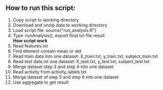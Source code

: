 ## **How to run this script:**
1. Copy script to working directory
2. Download and unzip data to working directory
3. Load script file: source("run_analysis.R")
4. Type :runAnalysis(), export final.txt file result</br>
**How script work**
1. Read features.txt
2. Find element contain mean or std
3. Read train data into one dataset: X_train.txt, y_train.txt, subject_train.txt
4. Read test data int one dataset: X_test.txt, y_test.txt, subject_test.txt
5. Merge dataset step 3 and step 4 into one dataset
6. Read activity from activity_labels.txt
7. Merge dataset of step 5 and step 6 into one dataset
8. Use aggregate to get result